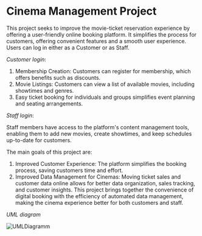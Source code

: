 # Cinema Management Project

This project seeks to improve the movie-ticket reservation experience by offering a user-friendly online booking platform. It simplifies the process for customers, offering convenient features and a smooth user experience.
Users can log in either as a Customer or as Staff.

*Customer login*:
1.	Membership Creation: Customers can register for membership, which offers benefits such as discounts.
2.	Movie Listings: Customers can view a list of available movies, including showtimes and genres.
3.	Easy ticket booking for individuals and groups simplifies event planning and seating arrangements.

*Staff login*: 

Staff members have access to the platform's content management tools, enabling them to add new movies, create showtimes, and keep schedules up-to-date for customers.

The main goals of this project are:
1.	Improved Customer Experience: The platform simplifies the booking process, saving customers time and effort.
2.	Improved Data Management for Cinemas: Moving ticket sales and customer data online allows for better data organization, sales tracking, and customer insights.
This project brings together the convenience of digital booking with the efficiency of automated data management, making the cinema experience better for both customers and staff.

*UML diagram*


![UMLDiagramm](https://github.com/user-attachments/assets/70b54f58-5e76-44f3-82c3-9e0649872e92)



